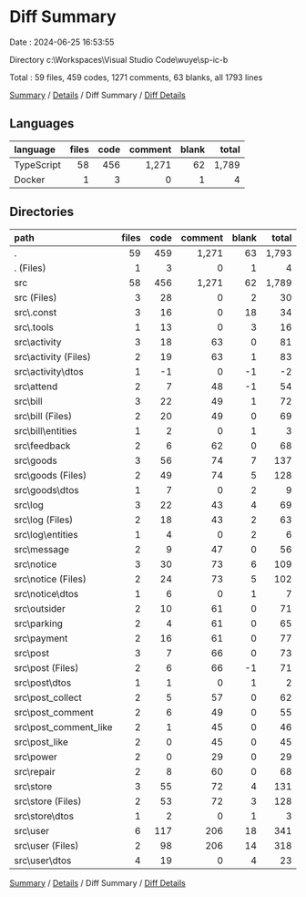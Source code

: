 # Diff Summary

Date : 2024-06-25 16:53:55

Directory c:\\Workspaces\\Visual Studio Code\\wuye\\sp-ic-b

Total : 59 files,  459 codes, 1271 comments, 63 blanks, all 1793 lines

[Summary](results.md) / [Details](details.md) / Diff Summary / [Diff Details](diff-details.md)

## Languages
| language | files | code | comment | blank | total |
| :--- | ---: | ---: | ---: | ---: | ---: |
| TypeScript | 58 | 456 | 1,271 | 62 | 1,789 |
| Docker | 1 | 3 | 0 | 1 | 4 |

## Directories
| path | files | code | comment | blank | total |
| :--- | ---: | ---: | ---: | ---: | ---: |
| . | 59 | 459 | 1,271 | 63 | 1,793 |
| . (Files) | 1 | 3 | 0 | 1 | 4 |
| src | 58 | 456 | 1,271 | 62 | 1,789 |
| src (Files) | 3 | 28 | 0 | 2 | 30 |
| src\\.const | 3 | 16 | 0 | 18 | 34 |
| src\\.tools | 1 | 13 | 0 | 3 | 16 |
| src\\activity | 3 | 18 | 63 | 0 | 81 |
| src\\activity (Files) | 2 | 19 | 63 | 1 | 83 |
| src\\activity\\dtos | 1 | -1 | 0 | -1 | -2 |
| src\\attend | 2 | 7 | 48 | -1 | 54 |
| src\\bill | 3 | 22 | 49 | 1 | 72 |
| src\\bill (Files) | 2 | 20 | 49 | 0 | 69 |
| src\\bill\\entities | 1 | 2 | 0 | 1 | 3 |
| src\\feedback | 2 | 6 | 62 | 0 | 68 |
| src\\goods | 3 | 56 | 74 | 7 | 137 |
| src\\goods (Files) | 2 | 49 | 74 | 5 | 128 |
| src\\goods\\dtos | 1 | 7 | 0 | 2 | 9 |
| src\\log | 3 | 22 | 43 | 4 | 69 |
| src\\log (Files) | 2 | 18 | 43 | 2 | 63 |
| src\\log\\entities | 1 | 4 | 0 | 2 | 6 |
| src\\message | 2 | 9 | 47 | 0 | 56 |
| src\\notice | 3 | 30 | 73 | 6 | 109 |
| src\\notice (Files) | 2 | 24 | 73 | 5 | 102 |
| src\\notice\\dtos | 1 | 6 | 0 | 1 | 7 |
| src\\outsider | 2 | 10 | 61 | 0 | 71 |
| src\\parking | 2 | 4 | 61 | 0 | 65 |
| src\\payment | 2 | 16 | 61 | 0 | 77 |
| src\\post | 3 | 7 | 66 | 0 | 73 |
| src\\post (Files) | 2 | 6 | 66 | -1 | 71 |
| src\\post\\dtos | 1 | 1 | 0 | 1 | 2 |
| src\\post_collect | 2 | 5 | 57 | 0 | 62 |
| src\\post_comment | 2 | 6 | 49 | 0 | 55 |
| src\\post_comment_like | 2 | 1 | 45 | 0 | 46 |
| src\\post_like | 2 | 0 | 45 | 0 | 45 |
| src\\power | 2 | 0 | 29 | 0 | 29 |
| src\\repair | 2 | 8 | 60 | 0 | 68 |
| src\\store | 3 | 55 | 72 | 4 | 131 |
| src\\store (Files) | 2 | 53 | 72 | 3 | 128 |
| src\\store\\dtos | 1 | 2 | 0 | 1 | 3 |
| src\\user | 6 | 117 | 206 | 18 | 341 |
| src\\user (Files) | 2 | 98 | 206 | 14 | 318 |
| src\\user\\dtos | 4 | 19 | 0 | 4 | 23 |

[Summary](results.md) / [Details](details.md) / Diff Summary / [Diff Details](diff-details.md)